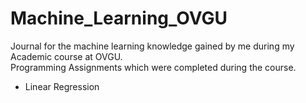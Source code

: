 # Machine_Learning_OVGU
Journal for the machine learning knowledge gained by me during my Academic course at OVGU.  <br />
Programming Assignments which were completed during the course.  <br />
 * Linear Regression  <br />
